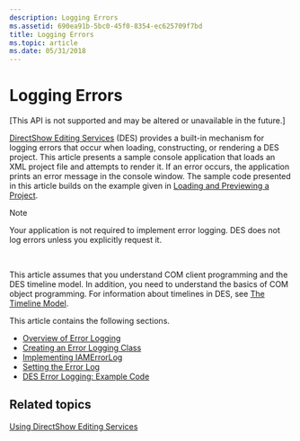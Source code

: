 ```yaml
---
description: Logging Errors
ms.assetid: 690ea91b-5bc0-45f0-8354-ec625709f7bd
title: Logging Errors
ms.topic: article
ms.date: 05/31/2018
---
```


# Logging Errors

\[This API is not supported and may be altered or unavailable in the future.\]

[DirectShow Editing Services](directshow-editing-services.md) (DES) provides a built-in mechanism for logging errors that occur when loading, constructing, or rendering a DES project. This article presents a sample console application that loads an XML project file and attempts to render it. If an error occurs, the application prints an error message in the console window. The sample code presented in this article builds on the example given in [Loading and Previewing a Project](loading-and-previewing-a-project.md).

> [!Note]  
> Your application is not required to implement error logging. DES does not log errors unless you explicitly request it.

 

This article assumes that you understand COM client programming and the DES timeline model. In addition, you need to understand the basics of COM object programming. For information about timelines in DES, see [The Timeline Model](the-timeline-model.md).

This article contains the following sections.

-   [Overview of Error Logging](overview-of-error-logging.md)
-   [Creating an Error Logging Class](creating-an-error-logging-class.md)
-   [Implementing IAMErrorLog](implementing-iamerrorlog.md)
-   [Setting the Error Log](setting-the-error-log.md)
-   [DES Error Logging: Example Code](des-error-logging--example-code.md)

## Related topics

<dl> <dt>

[Using DirectShow Editing Services](using-directshow-editing-services.md)
</dt> </dl>

 

 



